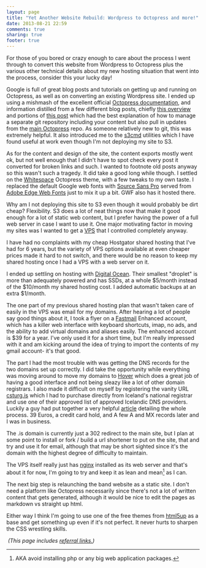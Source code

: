 ```yaml
---
layout: page
title: "Yet Another Website Rebuild: Wordpress to Octopress and more!"
date: 2013-08-21 22:59
comments: true
sharing: true
footer: true
---
```


For those of you bored or crazy enough to care about the process I went through to convert this website from Wordpress to Octopress plus the various other technical details about my new hosting situation that went into the process, consider this your lucky day!

Google is full of great blog posts and tutorials on getting up and running on Octopress, as well as on converting an existing Wordpress site. I ended up using a mishmash of the excellent official [Octopress documentation][1], and information distilled from a few different blog posts, chiefly [this overview][2] and portions of [this post][3] which had the best explanation of how to manage a separate git repository including your content but also pull in updates from the [main Octopress][4] repo. As someone relatively new to git, this was extremely helpful. It also introduced me to the [s3cmd][5] utilities which I have found useful at work even though I'm not deploying my site to S3. 

 [1]: http://octopress.org/docs/
 [2]: http://jason.pureconcepts.net/2013/01/migrating-wordpress-octopress/
 [3]: http://www.julianbonilla.com/blog/2012/11/05/octopress-on-amazon-s3/
 [4]: https://github.com/imathis/octopress
 [5]: http://s3tools.org/s3cmd

As for the content and design of the site, the content exports mostly went ok, but not well enough that I didn't have to spot check every post it converted for broken links and such. I wanted to footnote old posts anyway so this wasn't such a tragedy. It did take a good long while though. I settled on the [Whitespace][14] Octopress theme, with a few tweaks to my own taste. I replaced the default Google web fonts with [Source Sans Pro][15] served from [Adobe Edge Web Fonts][16] just to mix it up a bit. GWF also has it hosted there.

 [14]: https://github.com/lucaslew/whitespace
 [15]: http://blogs.adobe.com/typblography/2012/08/source-sans-pro.html
 [16]: http://html.adobe.com/edge/webfonts/

Why am I not deploying this site to S3 even though it would probably be dirt cheap? Flexibility. S3 does a lot of neat things now that make it good enough for a lot of static web content, but I prefer having the power of a full web server in case I want to use it. One major motivating factor in moving my sites was I wanted to get a [VPS][6] that I controlled completely anyway. 

  [6]: http://en.wikipedia.org/wiki/Virtual_private_server

I have had no complaints with my cheap Hostgator shared hosting that I've had for 6 years, but the variety of VPS options available at even cheaper prices made it hard to not switch, and there would be no reason to keep my shared hosting once I had a VPS with a web server on it.

I ended up settling on hosting with [Digital Ocean][7]. Their smallest "droplet" is more than adequately powered and has SSDs, at a whole $5/month instead of the $10/month my shared hosting cost. I added automatic backups at an extra $1/month.

 [7]: https://www.digitalocean.com/?refcode=c6a383baeacc

The one part of my previous shared hosting plan that wasn't taken care of easily in the VPS was email for my domains. After hearing a lot of people say good things about it, I took a flyer on a [Fastmail][8] Enhanced account, which has a killer web interface with keyboard shortcuts, imap, no ads, and the ability to add virtual domains and aliases easily. The enhanced account is $39 for a year. I've only used it for a short time, but I'm really impressed with it and am kicking around the idea of trying to import the contents of my gmail account- it's that good.

 [8]: http://www.fastmail.fm/?STKI=11493413

The part I had the most trouble with was getting the DNS records for the two domains set up correctly. I did take the opportunity while everything was moving around to move my domains to [Hover][9] which does a great job of having a good interface and not being sleazy like a lot of other domain registrars. I also made it difficult on myself by registering the vanity URL [csturg.is][10] which I had to purchase directly from Iceland's national registrar and use one of their approved list of approved Icelandic DNS providers. Luckily a guy had put together a very helpful [article][11] detailing the whole process. 39 Euros, a credit card hold, and A few A and MX records later and I was in business.

 [9]: https://hover.com/LOMlP7j5
 [10]: http://csturg.is
 [11]: http://web.peterhartree.co.uk/2012/how-to-register-an-icelandic-is-domain-name/

The .is domain is currently just a 302 redirect to the main site, but I plan at some point to install or fork / build a url shortener to put on the site, that and try and use it for email, although that may be short sighted since it's the domain with the highest degree of difficulty to maintain.

The VPS itself really just has [nginx][12] installed as its web server and that's about it for now, I'm going to try and keep it as lean and mean[^1] as I can.

 [12]: http://wiki.nginx.org/Main
 [^1]: AKA avoid installing php or any big web application packages.

The next big step is relaunching the band website as a static site. I don't need a platform like Octopress necessarily since there's not a lot of written content that gets generated, although it would be nice to edit the pages as markdown vs straight up html. 

Either way I think I'm going to use one of the free themes from [html5up][13] as a base and get something up even if it's not perfect. It never hurts to sharpen the CSS wrestling skills. 

 [13]: http://html5up.net/

 *(This page includes [referral links.][17])*

 [17]: /affiliate-links/